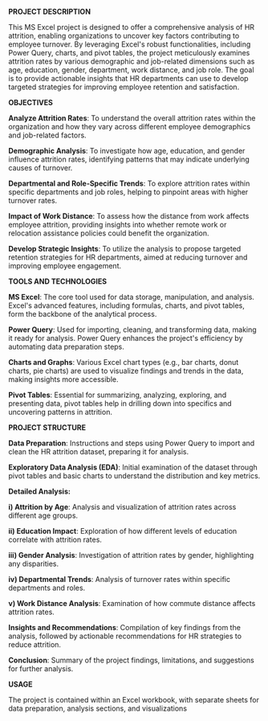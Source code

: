 **PROJECT DESCRIPTION**

This MS Excel project is designed to offer a comprehensive analysis of HR attrition, enabling organizations to uncover key factors contributing to employee turnover. By leveraging Excel's robust functionalities, including Power Query, charts, and pivot tables, the project meticulously examines attrition rates by various demographic and job-related dimensions such as age, education, gender, department, work distance, and job role. The goal is to provide actionable insights that HR departments can use to develop targeted strategies for improving employee retention and satisfaction.


**OBJECTIVES**

**Analyze Attrition Rates**: To understand the overall attrition rates within the organization and how they vary across different employee demographics and job-related factors.

**Demographic Analysis**: To investigate how age, education, and gender influence attrition rates, identifying patterns that may indicate underlying causes of turnover.

**Departmental and Role-Specific Trends**: To explore attrition rates within specific departments and job roles, helping to pinpoint areas with higher turnover rates.

**Impact of Work Distance**: To assess how the distance from work affects employee attrition, providing insights into whether remote work or relocation assistance policies could benefit the organization.

**Develop Strategic Insights**: To utilize the analysis to propose targeted retention strategies for HR departments, aimed at reducing turnover and improving employee engagement.


**TOOLS AND TECHNOLOGIES**

**MS Excel**: The core tool used for data storage, manipulation, and analysis. Excel's advanced features, including formulas, charts, and pivot tables, form the backbone of the analytical process.

**Power Query**: Used for importing, cleaning, and transforming data, making it ready for analysis. Power Query enhances the project's efficiency by automating data preparation steps.

**Charts and Graphs**: Various Excel chart types (e.g., bar charts, donut charts, pie charts) are used to visualize findings and trends in the data, making insights more accessible.

**Pivot Tables**: Essential for summarizing, analyzing, exploring, and presenting data, pivot tables help in drilling down into specifics and uncovering patterns in attrition.


**PROJECT STRUCTURE**

**Data Preparation**: Instructions and steps using Power Query to import and clean the HR attrition dataset, preparing it for analysis.

**Exploratory Data Analysis (EDA)**: Initial examination of the dataset through pivot tables and basic charts to understand the distribution and key metrics.

**Detailed Analysis:**

**i) Attrition by Age**: Analysis and visualization of attrition rates across different age groups.

**ii) Education Impact**: Exploration of how different levels of education correlate with attrition rates.

**iii) Gender Analysis**: Investigation of attrition rates by gender, highlighting any disparities.

**iv) Departmental Trends**: Analysis of turnover rates within specific departments and roles.

**v) Work Distance Analysis**: Examination of how commute distance affects attrition rates.

**Insights and Recommendations**: Compilation of key findings from the analysis, followed by actionable recommendations for HR strategies to reduce attrition.

**Conclusion**: Summary of the project findings, limitations, and suggestions for further analysis.


**USAGE**

The project is contained within an Excel workbook, with separate sheets for data preparation, analysis sections, and visualizations
